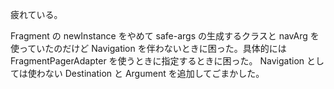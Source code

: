 疲れている。

Fragment の newInstance をやめて safe-args の生成するクラスと navArg を使っていたのだけど Navigation を伴わないときに困った。具体的には FragmentPagerAdapter を使うときに指定するときに困った。 Navigation としては使わない Destination と Argument を追加してごまかした。
